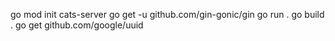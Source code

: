 go mod init cats-server
go get -u github.com/gin-gonic/gin
go run . 
go build .
go get github.com/google/uuid